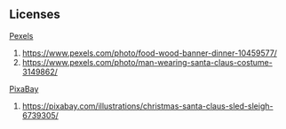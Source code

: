 ## Licenses

[Pexels](https://www.pexels.com/license/)<br />

1. https://www.pexels.com/photo/food-wood-banner-dinner-10459577/
1. https://www.pexels.com/photo/man-wearing-santa-claus-costume-3149862/

[PixaBay](https://pixabay.com/service/license/)

1. https://pixabay.com/illustrations/christmas-santa-claus-sled-sleigh-6739305/